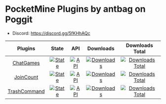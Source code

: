  # PocketMine Plugins by antbag on Poggit 

- Discord: https://discord.gg/5fKHhAQc

| Plugins | State | API | Downloads | Downloads Total |
| :-----: | :---: | :-: | :-------------: | :-------: |
| [ChatGames](https://github.com/antbag-pm-pl/ChatGames) | [![State](https://poggit.pmmp.io/shield.state/ChatGames)](https://poggit.pmmp.io/p/ChatGames) | [![API](https://poggit.pmmp.io/shield.api/ChatGames)](https://poggit.pmmp.io/p/ChatGames) | [![Downloads](https://poggit.pmmp.io/shield.dl/ChatGames)](https://poggit.pmmp.io/p/ChatGames) | [![Downloads Total](https://poggit.pmmp.io/shield.dl.total/ChatGames)](https://poggit.pmmp.io/p/ChatGames) |
| [JoinCount](https://github.com/antbag-pm-pl/JoinCount) | [![State](https://poggit.pmmp.io/shield.state/JoinCount)](https://poggit.pmmp.io/p/JoinCount) | [![API](https://poggit.pmmp.io/shield.api/JoinCount)](https://poggit.pmmp.io/p/JoinCount) | [![Downloads](https://poggit.pmmp.io/shield.dl/JoinCount)](https://poggit.pmmp.io/p/JoinCount) | [![Downloads Total](https://poggit.pmmp.io/shield.dl.total/JoinCount)](https://poggit.pmmp.io/p/JoinCount) |
| [TrashCommand](https://github.com/antbag-pm-pl/TrashCommand) | [![State](https://poggit.pmmp.io/shield.state/TrashCommand)](https://poggit.pmmp.io/p/TrashCommand) | [![API](https://poggit.pmmp.io/shield.api/TrashCommand)](https://poggit.pmmp.io/p/TrashCommand) | [![Downloads](https://poggit.pmmp.io/shield.dl/TrashCommand)](https://poggit.pmmp.io/p/TrashCommand) | [![Downloads Total](https://poggit.pmmp.io/shield.dl.total/TrashCommand)](https://poggit.pmmp.io/p/TrashCommand) |
